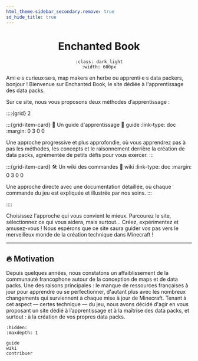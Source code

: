 ```yaml
---
html_theme.sidebar_secondary.remove: true
sd_hide_title: true
---
```



<div align=center>

# Enchanted Book

```{image} /../_imgs/banner.svg
:class: dark_light
:width: 600px
```

</div>

Ami·e·s curieux·se·s, map makers en herbe ou apprenti·e·s data packers, bonjour !
Bienvenue sur Enchanted Book, le site dédiée à l'apprentissage des data packs.

Sur ce site, nous vous proposons deux méthodes d’apprentissage :


::::{grid} 2

:::{grid-item-card} 📖 Un guide d'apprentissage
:link: guide
:link-type: doc
:margin: 0 3 0 0

Une approche progressive et plus approfondie, où vous apprendrez pas à pas les méthodes, les concepts et le raisonnement derrière la création de data packs, agrémentée de petits défis pour vous exercer.
:::

:::{grid-item-card} 🛠️ Un wiki des commandes
:link: wiki
:link-type: doc
:margin: 0 3 0 0

Une approche directe avec une documentation détaillée, où chaque commande du jeu est expliquée et illustrée par nos soins.
:::

::::


Choisissez l'approche qui vous convient le mieux.
Parcourez le site, sélectionnez ce qui vous aidera, mais surtout… Créez, expérimentez et amusez-vous !
Nous espérons que ce site saura guider vos pas vers le merveilleux monde de la création technique dans Minecraft !

---

## 🔥 Motivation

Depuis quelques années, nous constatons un affaiblissement de la communauté francophone autour de la conception de maps et de data packs.
Une des raisons principales : le manque de ressources françaises à jour pour apprendre ou se perfectionner, d'autant plus avec les nombreux changements qui surviennent à chaque mise à jour de Minecraft.
Tenant à cet aspect — certes technique — du jeu, nous avons décidé d'agir en vous proposant un site dédié à l’apprentissage et à la maîtrise des data packs, et surtout : à la création de vos propres data packs.


```{toctree}
:hidden:
:maxdepth: 1

guide
wiki
contribuer
```
